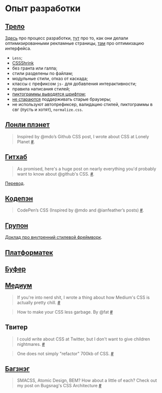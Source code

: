 # Опыт разработки

## [Трело](http://blog.trello.com/refining-the-way-we-structure-our-css-at-trello/)

[Здесь](http://blog.fogcreek.com/how-we-make-trello/) про процесс разработки, [тут](http://blog.trello.com/how-we-made-our-new-landing-pages-fast-a-grand-journey/) про то, как они делали оптимизированными рекламные страницы, [там](http://blog.fogcreek.com/we-spent-a-week-making-trello-boards-load-extremely-fast-heres-how-we-did-it/) про оптимизацию интерфейса.

- `Less`;
- [CSSShrink](http://cssshrink.com/)
- без гранта или галпа;
- стили разделены по файлам;
- модульные стили, отказ от каскада;
- классы с префиксом `js-` для добавления интерактивности;
- правила написания стилей;
- [пиктограммы выводятся шрифтом](http://blog.fogcreek.com/trello-uses-an-icon-font-and-so-can-you/);
- [не стараются](http://blog.fogcreek.com/project-asteroid-gracefully-dropping-support-for-dinosaur-browsers-in-trello/) поддерживать старые браузеры;
- не используют автопрефиксер, валидацию стилей, пиктограммы в свг (пусть и хотят), `normalize.css`.


## [Лонли плэнет](http://ianfeather.co.uk/css-at-lonely-planet/)

> Inspired by @mdo’s Github CSS post, I wrote about CSS at Lonely Planet [#](https://twitter.com/ianfeather/status/492268399431782400).


## [Гитхаб](http://markdotto.com/2014/07/23/githubs-css/)

> As promised, here's a huge post on nearly everything you'd probably want to know about @github's CSS. [#](https://twitter.com/mdo/status/492062299725656064).

[Перевод](http://habrahabr.ru/post/235701/).


## [Кодепэн](http://codepen.io/chriscoyier/blog/codepens-css)

> CodePen’s CSS (Inspired by @mdo and @ianfeather’s posts) [#](https://twitter.com/chriscoyier/status/494512481088180224).


## [Групон](http://mikeaparicio.com/2014/08/10/css-at-groupon/)

[Доклад про внутренний стилевой фреймворк](https://speakerdeck.com/peruvianidol/toolstrap-a-css-framework-for-groupon-internal-tools).


## [Платформатек](http://blog.plataformatec.com.br/2014/08/css-at-plataformatec/)


## [Буфер](http://blog.brianlovin.com/buffers-css/)


## [Медиум](https://medium.com/@fat/mediums-css-is-actually-pretty-fucking-good-b8e2a6c78b06)

> If you're into nerd shit, I wrote a thing about how Medium's CSS is actually pretty chill. [#](https://twitter.com/fat/status/505057253192249344)

> How to make your CSS less garbage. By @fat [#](https://twitter.com/Medium/status/505148326660935680)


## Твитер

> I could write about CSS at Twitter, but I don't want to give children nightmares. [#](https://twitter.com/necolas/status/498575905057292289)

> One does not simply "refactor" 700kb of CSS. [#](https://twitter.com/necolas/status/498577671203209216)


## [Багзнэг](https://bugsnag.com/blog/bugsnags-css-architecture)

> SMACSS, Atomic Design, BEM? How about a little of each? Check out my post on Bugsnag's CSS Architecture [#](https://twitter.com/maxluster/status/510205605827452928)
